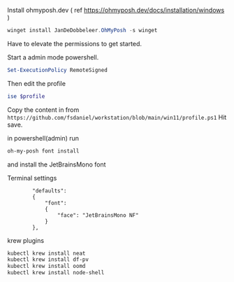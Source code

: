 Install ohmyposh.dev ( ref https://ohmyposh.dev/docs/installation/windows )
```powershell
winget install JanDeDobbeleer.OhMyPosh -s winget
```

Have to elevate the permissions to get started.

Start a admin mode powershell.
```powershell
Set-ExecutionPolicy RemoteSigned
```

Then edit the profile
```powershell
ise $profile
```

Copy the content in from `https://github.com/fsdaniel/workstation/blob/main/win11/profile.ps1`
Hit save.

in powershell(admin) run
```powershell
oh-my-posh font install
```
and install the JetBrainsMono font

Terminal settings
```
        "defaults": 
        {
            "font": 
            {
                "face": "JetBrainsMono NF"
            }
        },
```

krew plugins
```bash
kubectl krew install neat
kubectl krew install df-pv
kubectl krew install oomd
kubectl krew install node-shell
```
